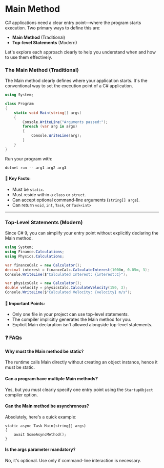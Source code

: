 # Main Method

C# applications need a clear entry point—where the program starts execution. Two primary ways to define this are:

* **Main Method** (Traditional)
* **Top-level Statements** (Modern)

Let's explore each approach clearly to help you understand when and how to use them effectively.

### The Main Method (Traditional)

The Main method clearly defines where your application starts. It's the conventional way to set the execution point of a C# application.

```csharp
using System;

class Program
{
    static void Main(string[] args)
    {
        Console.WriteLine("Arguments passed:");
        foreach (var arg in args)
        {
            Console.WriteLine(arg);
        }
    }
}
```

Run your program with:

```
dotnet run -- arg1 arg2 arg3
```

#### 📌  Key Facts:

* Must be `static`.
* Must reside within a `class` or `struct`.
* Can accept optional command-line arguments (`string[] args`).
* Can return `void`, `int`, `Task`, or `Task<int>`

***

### Top-Level Statements (Modern)

Since C# 9, you can simplify your entry point without explicitly declaring the Main method.

```csharp
using System;
using Finance.Calculations;
using Physics.Calculations;

var financeCalc = new Calculator();
decimal interest = financeCalc.CalculateInterest(1000m, 0.05m, 3);
Console.WriteLine($"Calculated Interest: {interest:C}");

var physicsCalc = new Calculator();
double velocity = physicsCalc.CalculateVelocity(150, 3);
Console.WriteLine($"Calculated Velocity: {velocity} m/s");
```

#### 📌 Important Points:

* Only one file in your project can use top-level statements.
* The compiler implicitly generates the Main method for you.
* Explicit Main declaration isn't allowed alongside top-level statements.

###

### ❓ FAQs

#### Why must the Main method be static?

The runtime calls Main directly without creating an object instance, hence it must be static.

#### Can a program have multiple Main methods?

Yes, but you must clearly specify one entry point using the `StartupObject` compiler option.

#### Can the Main method be asynchronous?

Absolutely, here's a quick example:

```
static async Task Main(string[] args)
{
    await SomeAsyncMethod();
}
```

#### Is the args parameter mandatory?

No, it's optional. Use only if command-line interaction is necessary.
